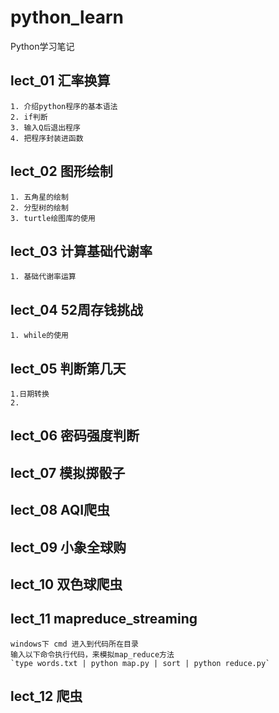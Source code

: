 # python_learn
Python学习笔记

## lect_01 汇率换算
    1. 介绍python程序的基本语法
    2. if判断
    3. 输入Q后退出程序
    4. 把程序封装进函数
## lect_02 图形绘制
    1. 五角星的绘制
    2. 分型树的绘制
    3. turtle绘图库的使用
## lect_03 计算基础代谢率
    1. 基础代谢率运算
## lect_04 52周存钱挑战
    1. while的使用
## lect_05 判断第几天
    1.日期转换
    2.
## lect_06 密码强度判断

## lect_07 模拟掷骰子

## lect_08 AQI爬虫

## lect_09 小象全球购

## lect_10 双色球爬虫

## lect_11 mapreduce_streaming
    windows下 cmd 进入到代码所在目录
    输入以下命令执行代码，来模拟map_reduce方法
    `type words.txt | python map.py | sort | python reduce.py`

## lect_12 爬虫
